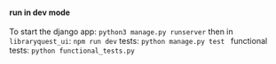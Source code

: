 #### run in dev mode
To start the django app:
`python3 manage.py runserver`
then in `libraryquest_ui`:
`npm run dev`
tests:
`python manage.py test `
functional tests:
`python functional_tests.py`